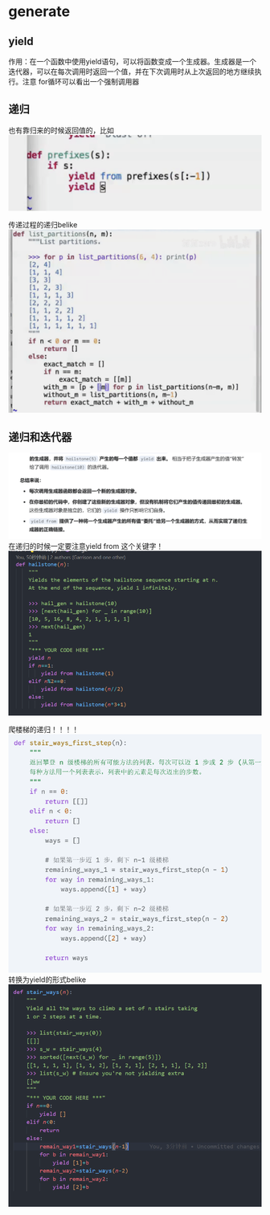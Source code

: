 # generate

## yield

作用：在一个函数中使用yield语句，可以将函数变成一个生成器。生成器是一个迭代器，可以在每次调用时返回一个值，并在下次调用时从上次返回的地方继续执行。注意 for循环可以看出一个强制调用器

## 递归

也有靠归来的时候返回值的，比如![alt text](Screenshot_20250514_165203_tv.danmaku.bili.png)

传递过程的递归belike![alt text](fb9c489d0fa4536210f44c1374d6674e.png)


## 递归和迭代器

![alt text](image.png)
在递归的时候一定要注意yield from 这个关键字！
![alt text](image-1.png)


爬楼梯的递归！！！！
![alt text](image-2.png)
转换为yield的形式belike
![alt text](image-3.png)


















